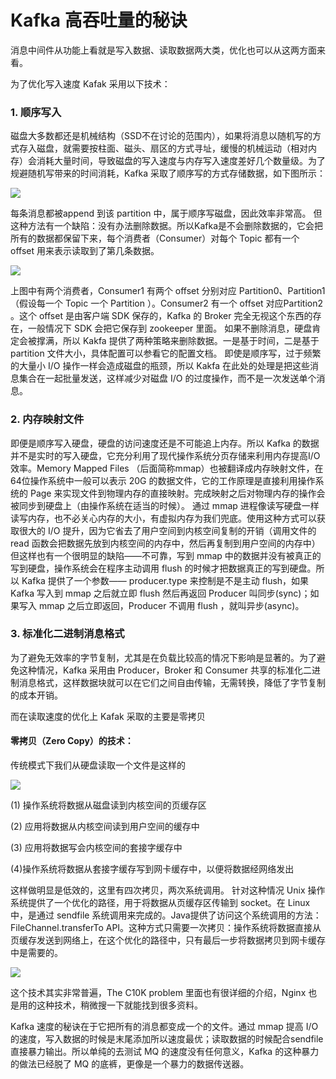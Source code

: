 # Kafka 高吞吐量的秘诀

消息中间件从功能上看就是写入数据、读取数据两大类，优化也可以从这两方面来看。

为了优化写入速度 Kafak 采用以下技术：

### 1. 顺序写入

磁盘大多数都还是机械结构（SSD不在讨论的范围内），如果将消息以随机写的方式存入磁盘，就需要按柱面、磁头、扇区的方式寻址，缓慢的机械运动（相对内存）会消耗大量时间，导致磁盘的写入速度与内存写入速度差好几个数量级。为了规避随机写带来的时间消耗，Kafka 采取了顺序写的方式存储数据，如下图所示：

![](https://cdn.jsdelivr.net/gh/guangzhengli/ImgURL@master/uPic/UurWaQ.jpg)

每条消息都被append 到该 partition 中，属于顺序写磁盘，因此效率非常高。 但这种方法有一个缺陷：没有办法删除数据。所以Kafka是不会删除数据的，它会把所有的数据都保留下来，每个消费者（Consumer）对每个 Topic 都有一个 offset 用来表示读取到了第几条数据。

![](https://cdn.jsdelivr.net/gh/guangzhengli/ImgURL@master/uPic/1SrEJm.jpg)

上图中有两个消费者，Consumer1 有两个 offset 分别对应 Partition0、Partition1（假设每一个 Topic 一个 Partition ）。Consumer2 有一个 offset 对应Partition2 。这个 offset 是由客户端 SDK 保存的，Kafka 的 Broker 完全无视这个东西的存在，一般情况下 SDK 会把它保存到 zookeeper 里面。 如果不删除消息，硬盘肯定会被撑满，所以 Kakfa 提供了两种策略来删除数据。一是基于时间，二是基于 partition 文件大小，具体配置可以参看它的配置文档。 即使是顺序写，过于频繁的大量小 I/O 操作一样会造成磁盘的瓶颈，所以 Kakfa 在此处的处理是把这些消息集合在一起批量发送，这样减少对磁盘 I/O 的过度操作，而不是一次发送单个消息。



### 2. 内存映射文件

即便是顺序写入硬盘，硬盘的访问速度还是不可能追上内存。所以 Kafka 的数据并不是实时的写入硬盘，它充分利用了现代操作系统分页存储来利用内存提高I/O效率。Memory Mapped Files （后面简称mmap）也被翻译成内存映射文件，在64位操作系统中一般可以表示 20G 的数据文件，它的工作原理是直接利用操作系统的 Page 来实现文件到物理内存的直接映射。完成映射之后对物理内存的操作会被同步到硬盘上（由操作系统在适当的时候）。 通过 mmap 进程像读写硬盘一样读写内存，也不必关心内存的大小，有虚拟内存为我们兜底。使用这种方式可以获取很大的 I/O 提升，因为它省去了用户空间到内核空间复制的开销（调用文件的 read 函数会把数据先放到内核空间的内存中，然后再复制到用户空间的内存中） 但这样也有一个很明显的缺陷——不可靠，写到 mmap 中的数据并没有被真正的写到硬盘，操作系统会在程序主动调用 flush 的时候才把数据真正的写到硬盘。所以 Kafka 提供了一个参数—— producer.type 来控制是不是主动 flush，如果Kafka 写入到 mmap 之后就立即 flush 然后再返回 Producer 叫同步(sync)；如果写入 mmap 之后立即返回，Producer 不调用 flush ，就叫异步(async)。

### 3. 标准化二进制消息格式

为了避免无效率的字节复制，尤其是在负载比较高的情况下影响是显著的。为了避免这种情况，Kafka 采用由 Producer，Broker 和 Consumer 共享的标准化二进制消息格式，这样数据块就可以在它们之间自由传输，无需转换，降低了字节复制的成本开销。

而在读取速度的优化上 Kafak 采取的主要是零拷贝

#### 零拷贝（Zero Copy）的技术：

传统模式下我们从硬盘读取一个文件是这样的

![](https://cdn.jsdelivr.net/gh/guangzhengli/ImgURL@master/uPic/acY0zH.jpg)

(1) 操作系统将数据从磁盘读到内核空间的页缓存区

(2) 应用将数据从内核空间读到用户空间的缓存中

(3) 应用将数据写会内核空间的套接字缓存中

(4)操作系统将数据从套接字缓存写到网卡缓存中，以便将数据经网络发出

这样做明显是低效的，这里有四次拷贝，两次系统调用。 针对这种情况 Unix 操作系统提供了一个优化的路径，用于将数据从页缓存区传输到 socket。在 Linux 中，是通过 sendfile 系统调用来完成的。Java提供了访问这个系统调用的方法：FileChannel.transferTo API。这种方式只需要一次拷贝：操作系统将数据直接从页缓存发送到网络上，在这个优化的路径中，只有最后一步将数据拷贝到网卡缓存中是需要的。

![](https://cdn.jsdelivr.net/gh/guangzhengli/ImgURL@master/uPic/M331Ew.jpg)

这个技术其实非常普遍，The C10K problem 里面也有很详细的介绍，Nginx 也是用的这种技术，稍微搜一下就能找到很多资料。





Kafka 速度的秘诀在于它把所有的消息都变成一个的文件。通过 mmap 提高 I/O 的速度，写入数据的时候是末尾添加所以速度最优；读取数据的时候配合sendfile 直接暴力输出。所以单纯的去测试 MQ 的速度没有任何意义，Kafka 的这种暴力的做法已经脱了 MQ 的底裤，更像是一个暴力的数据传送器。